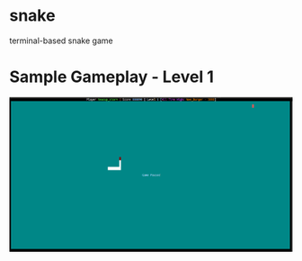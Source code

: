 # snake
terminal-based snake game

# Sample Gameplay - Level 1
![alt text](screens/Snake_screenshot.png)
